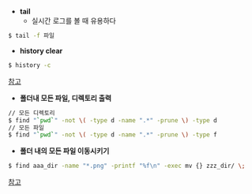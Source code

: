 
- **tail**
  - 실시간 로그를 볼 때 유용하다
```bash
$ tail -f 파일
```

- **history clear**
```bash
$ history -c
```
[참고](https://unix.stackexchange.com/questions/203290/how-do-i-clear-the-terminal-history)


- **폴더내 모든 파일, 디렉토리 출력**
```bash
// 모든 디렉토리
$ find "`pwd`" -not \( -type d -name ".*" -prune \) -type d
// 모든 파일
$ find "`pwd`" -not \( -type d -name ".*" -prune \) -type f
```

- **폴더 내의 모든 파일 이동시키기**
```bash
$ find aaa_dir -name "*.png" -printf "%f\n" -exec mv {} zzz_dir/ \;
```
[참고](http://hashcode.co.kr/questions/4476/%EB%A6%AC%EB%88%85%EC%8A%A4%EC%97%90%EC%84%9C-%ED%8F%B4%EB%8D%94-%EB%82%B4%EC%9D%98-%EB%AA%A8%EB%93%A0-%ED%8C%8C%EC%9D%BC%EC%9D%84-%EC%9D%B4%EB%8F%99%ED%95%98%EB%8A%94-%EB%AA%85%EB%A0%B9%EC%96%B4)
